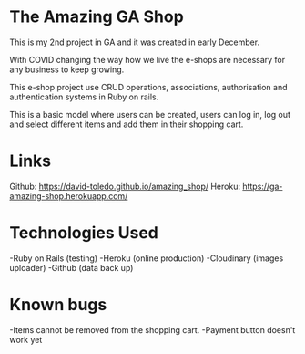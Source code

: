 The Amazing GA Shop
=================================================================================

This is my 2nd project in GA and it was created in early December.

With COVID changing the way how we live the e-shops are necessary for any business to keep growing.

This e-shop project use CRUD operations, associations, authorisation and authentication systems in Ruby on rails.

This is a basic model where users can be created, users can log in, log out and select different items and add them in their shopping cart.

Links
============================================================
Github: https://david-toledo.github.io/amazing_shop/
Heroku: https://ga-amazing-shop.herokuapp.com/

Technologies Used
=============================================================
-Ruby on Rails (testing)
-Heroku (online production)
-Cloudinary (images uploader)
-Github (data back up)

Known bugs
==============================================================
-Items cannot be removed from the shopping cart.
-Payment button doesn't work yet
